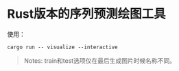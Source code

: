 # Rust版本的序列预测绘图工具

使用：
```shell
cargo run -- visualize --interactive
```

> Notes: train和test选项仅在最后生成图片时候名称不同。

